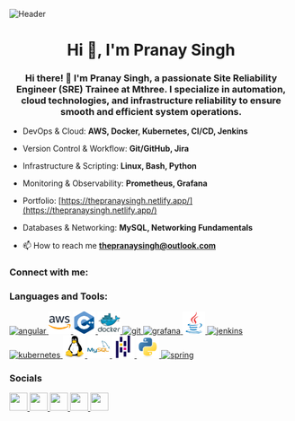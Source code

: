 ![Header]([https://media.licdn.com/dms/image/v2/D4D12AQHUkGVUCBFuKw/article-cover_image-shrink_720_1280/article-cover_image-shrink_720_1280/0/1663807929559?e=1745452800&v=beta&t=I2ONRbHccm12uYnPZpPTO1qz3mTzyy6TpmNHwaEja9I])

<h1 align="center">Hi 👋, I'm Pranay Singh</h1>
<h3 align="center">Hi there! 👋 I'm Pranay Singh, a passionate Site Reliability Engineer (SRE) Trainee at Mthree. I specialize in automation, cloud technologies, and infrastructure reliability to ensure smooth and efficient system operations.</h3>

- DevOps & Cloud: **AWS, Docker, Kubernetes, CI/CD, Jenkins**

- Version Control & Workflow: **Git/GitHub, Jira**

- Infrastructure & Scripting: **Linux, Bash, Python**

- Monitoring & Observability: **Prometheus, Grafana**

- Portfolio: [https://thepranaysingh.netlify.app/](https://thepranaysingh.netlify.app/)

- Databases & Networking: **MySQL, Networking Fundamentals**

- 📫 How to reach me **thepranaysingh@outlook.com**

<h3 align="left">Connect with me:</h3>
<p align="left">
</p>

<h3 align="left">Languages and Tools:</h3>
<p align="left"> <a href="https://angular.io" target="_blank" rel="noreferrer"> <img src="https://angular.io/assets/images/logos/angular/angular.svg" alt="angular" width="40" height="40"/> </a> <a href="https://aws.amazon.com" target="_blank" rel="noreferrer"> <img src="https://raw.githubusercontent.com/devicons/devicon/master/icons/amazonwebservices/amazonwebservices-original-wordmark.svg" alt="aws" width="40" height="40"/> </a> <a href="https://www.w3schools.com/cpp/" target="_blank" rel="noreferrer"> <img src="https://raw.githubusercontent.com/devicons/devicon/master/icons/cplusplus/cplusplus-original.svg" alt="cplusplus" width="40" height="40"/> </a> <a href="https://www.docker.com/" target="_blank" rel="noreferrer"> <img src="https://raw.githubusercontent.com/devicons/devicon/master/icons/docker/docker-original-wordmark.svg" alt="docker" width="40" height="40"/> </a> <a href="https://git-scm.com/" target="_blank" rel="noreferrer"> <img src="https://www.vectorlogo.zone/logos/git-scm/git-scm-icon.svg" alt="git" width="40" height="40"/> </a> <a href="https://grafana.com" target="_blank" rel="noreferrer"> <img src="https://www.vectorlogo.zone/logos/grafana/grafana-icon.svg" alt="grafana" width="40" height="40"/> </a> <a href="https://www.java.com" target="_blank" rel="noreferrer"> <img src="https://raw.githubusercontent.com/devicons/devicon/master/icons/java/java-original.svg" alt="java" width="40" height="40"/> </a> <a href="https://www.jenkins.io" target="_blank" rel="noreferrer"> <img src="https://www.vectorlogo.zone/logos/jenkins/jenkins-icon.svg" alt="jenkins" width="40" height="40"/> </a> <a href="https://kubernetes.io" target="_blank" rel="noreferrer"> <img src="https://www.vectorlogo.zone/logos/kubernetes/kubernetes-icon.svg" alt="kubernetes" width="40" height="40"/> </a> <a href="https://www.linux.org/" target="_blank" rel="noreferrer"> <img src="https://raw.githubusercontent.com/devicons/devicon/master/icons/linux/linux-original.svg" alt="linux" width="40" height="40"/> </a> <a href="https://www.mysql.com/" target="_blank" rel="noreferrer"> <img src="https://raw.githubusercontent.com/devicons/devicon/master/icons/mysql/mysql-original-wordmark.svg" alt="mysql" width="40" height="40"/> </a> <a href="https://pandas.pydata.org/" target="_blank" rel="noreferrer"> <img src="https://raw.githubusercontent.com/devicons/devicon/2ae2a900d2f041da66e950e4d48052658d850630/icons/pandas/pandas-original.svg" alt="pandas" width="40" height="40"/> </a> <a href="https://www.python.org" target="_blank" rel="noreferrer"> <img src="https://raw.githubusercontent.com/devicons/devicon/master/icons/python/python-original.svg" alt="python" width="40" height="40"/> </a> <a href="https://spring.io/" target="_blank" rel="noreferrer"> <img src="https://www.vectorlogo.zone/logos/springio/springio-icon.svg" alt="spring" width="40" height="40"/> </a> </p>

### Socials

<p align="left"> <a href="https://discord.com/users/ipranay_singh" target="_blank" rel="noreferrer"> <img src="https://raw.githubusercontent.com/danielcranney/readme-generator/main/public/icons/socials/discord.svg" width="32" height="32" /> </a> <a href="https://www.github.com/thepranay01" target="_blank" rel="noreferrer"> <img src="https://raw.githubusercontent.com/danielcranney/readme-generator/main/public/icons/socials/github-dark.svg" width="32" height="32" /> </a> <a href="http://www.instagram.com/ipranay_singhh" target="_blank" rel="noreferrer"> <img src="https://raw.githubusercontent.com/danielcranney/readme-generator/main/public/icons/socials/instagram.svg" width="32" height="32" /> </a> <a href="https://www.linkedin.com/in/pranaysingh01" target="_blank" rel="noreferrer"> <img src="https://raw.githubusercontent.com/danielcranney/readme-generator/main/public/icons/socials/linkedin.svg" width="32" height="32" /> </a> <a href="https://www.x.com/ipranay_singhh" target="_blank" rel="noreferrer"> <img src="https://raw.githubusercontent.com/danielcranney/readme-generator/main/public/icons/socials/twitter-dark.svg" width="32" height="32" /> </a></p>
